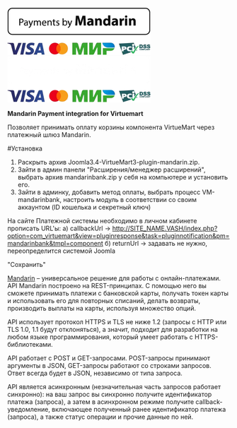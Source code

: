 ![Mandarin.io](../../../../assets/images/Payments_by_color.png#gh-light-mode-only)
![Mandarin.io](../../../../assets/images/Payments_by_color_bl.png#gh-dark-mode-only)

<b>Mandarin Payment integration for Virtuemart</b>

Позволяет принимать оплату корзины компонента VirtueMart через платежный шлюз Mandarin.

#Установка
1. Раскрыть архив Joomla3.4-VirtueMart3-plugin-mandarin.zip.
2. Зайти в админ панели "Расширения/менеджер расширений", выбрать архив mandarinbank.zip у себя на компьютере и установить его.
3. Зайти в админку, добавить метод оплаты, выбрать процесс VM-mandarinbank, настроить модуль в соответствии со своим аккаунтом (ID кошелька и секретный ключ)

На сайте Платежной системы необходимо в личном кабинете прописать URL'ы:
a) callbackUrl -> http://SITE_NAME.VASH/index.php?option=com_virtuemart&view=pluginresponse&task=pluginnotification&pm=mandarinbank&tmpl=component
б) returnUrl  -> задавать не нужно, переопределится системой Joomla

"Сохранить"

[Mandarin](https://mandarin.io) – универсальное решение для работы с онлайн-платежами. API Mandarin построено на REST-принципах. С помощью него вы сможете принимать платежи с банковской карты, получать токен карты и использовать его для повторных списаний, делать возвраты, производить выплаты на карты, используя множество опций.

API использует протокол HTTPS и TLS не ниже 1.2 (запросы с HTTP или TLS 1.0, 1.1 будут отклоняться), а значит, подходит для разработки на любом языке программирования, который умеет работать с HTTPS-библиотеками.

API работает с POST и GET-запросами. POST-запросы принимают аргументы в JSON, GET-запросы работают со строками запросов. Ответ всегда будет в JSON, независимо от типа запроса.

API является асинхронным (незначительная часть запросов работает синхронно): на ваш запрос вы синхронно получите идентификатор платежа (запроса), а затем в асинхронном режиме получите callback-уведомление, включающее полученный ранее идентификатор платежа (запроса), а также статус операции и прочие данные по ней.
